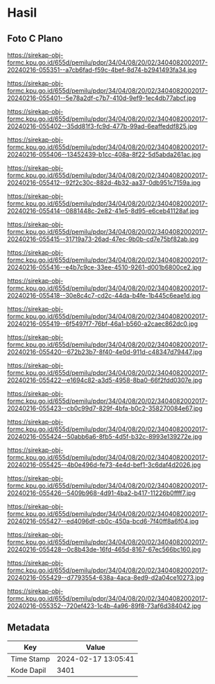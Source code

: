 # Hasil

## Foto C Plano

https://sirekap-obj-formc.kpu.go.id/655d/pemilu/pdpr/34/04/08/20/02/3404082002017-20240216-055351--a7cb6fad-f59c-4bef-8d74-b2941493fa34.jpg

https://sirekap-obj-formc.kpu.go.id/655d/pemilu/pdpr/34/04/08/20/02/3404082002017-20240216-055401--5e78a2df-c7b7-410d-9ef9-1ec4db77abcf.jpg

https://sirekap-obj-formc.kpu.go.id/655d/pemilu/pdpr/34/04/08/20/02/3404082002017-20240216-055402--35dd81f3-fc9d-477b-99ad-6eaffeddf825.jpg

https://sirekap-obj-formc.kpu.go.id/655d/pemilu/pdpr/34/04/08/20/02/3404082002017-20240216-055406--13452439-b1cc-408a-8f22-5d5abda261ac.jpg

https://sirekap-obj-formc.kpu.go.id/655d/pemilu/pdpr/34/04/08/20/02/3404082002017-20240216-055412--92f2c30c-882d-4b32-aa37-0db951c7159a.jpg

https://sirekap-obj-formc.kpu.go.id/655d/pemilu/pdpr/34/04/08/20/02/3404082002017-20240216-055414--0881448c-2e82-41e5-8d95-e6ceb41128af.jpg

https://sirekap-obj-formc.kpu.go.id/655d/pemilu/pdpr/34/04/08/20/02/3404082002017-20240216-055415--31719a73-26ad-47ec-9b0b-cd7e75bf82ab.jpg

https://sirekap-obj-formc.kpu.go.id/655d/pemilu/pdpr/34/04/08/20/02/3404082002017-20240216-055416--e4b7c9ce-33ee-4510-9261-d001b6800ce2.jpg

https://sirekap-obj-formc.kpu.go.id/655d/pemilu/pdpr/34/04/08/20/02/3404082002017-20240216-055418--30e8c4c7-cd2c-44da-b4fe-1b445c6eae1d.jpg

https://sirekap-obj-formc.kpu.go.id/655d/pemilu/pdpr/34/04/08/20/02/3404082002017-20240216-055419--6f5497f7-76bf-46a1-b560-a2caec862dc0.jpg

https://sirekap-obj-formc.kpu.go.id/655d/pemilu/pdpr/34/04/08/20/02/3404082002017-20240216-055420--672b23b7-8f40-4e0d-911d-c48347d79447.jpg

https://sirekap-obj-formc.kpu.go.id/655d/pemilu/pdpr/34/04/08/20/02/3404082002017-20240216-055422--e1694c82-a3d5-4958-8ba0-66f2fdd0307e.jpg

https://sirekap-obj-formc.kpu.go.id/655d/pemilu/pdpr/34/04/08/20/02/3404082002017-20240216-055423--cb0c99d7-829f-4bfa-b0c2-358270084e67.jpg

https://sirekap-obj-formc.kpu.go.id/655d/pemilu/pdpr/34/04/08/20/02/3404082002017-20240216-055424--50abb6a6-8fb5-4d5f-b32c-8993e139272e.jpg

https://sirekap-obj-formc.kpu.go.id/655d/pemilu/pdpr/34/04/08/20/02/3404082002017-20240216-055425--4b0e496d-fe73-4e4d-bef1-3c6daf4d2026.jpg

https://sirekap-obj-formc.kpu.go.id/655d/pemilu/pdpr/34/04/08/20/02/3404082002017-20240216-055426--5409b968-4d91-4ba2-b417-11226b0ffff7.jpg

https://sirekap-obj-formc.kpu.go.id/655d/pemilu/pdpr/34/04/08/20/02/3404082002017-20240216-055427--ed4096df-cb0c-450a-bcd6-7f40ff8a6f04.jpg

https://sirekap-obj-formc.kpu.go.id/655d/pemilu/pdpr/34/04/08/20/02/3404082002017-20240216-055428--0c8b43de-16fd-465d-8167-67ec566bc160.jpg

https://sirekap-obj-formc.kpu.go.id/655d/pemilu/pdpr/34/04/08/20/02/3404082002017-20240216-055429--d7793554-638a-4aca-8ed9-d2a04ce10273.jpg

https://sirekap-obj-formc.kpu.go.id/655d/pemilu/pdpr/34/04/08/20/02/3404082002017-20240216-055352--720ef423-1c4b-4a96-89f8-73af6d384042.jpg


## Metadata

| Key        | Value               |
| ---------- | ------------------- |
| Time Stamp | 2024-02-17 13:05:41 |
| Kode Dapil | 3401                |




